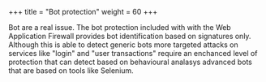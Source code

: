 +++
title = "Bot protection"
weight = 60
+++

Bot are a real issue. The bot protection included with with the Web Application Firewall provides bot identification based on signatures only.  
Although this is able to detect generic bots more targeted attacks on services like "login" and "user transactions" require an enchanced level of protection that can detect based on behavioural analasys advanced bots that are based on tools like Selenium.


